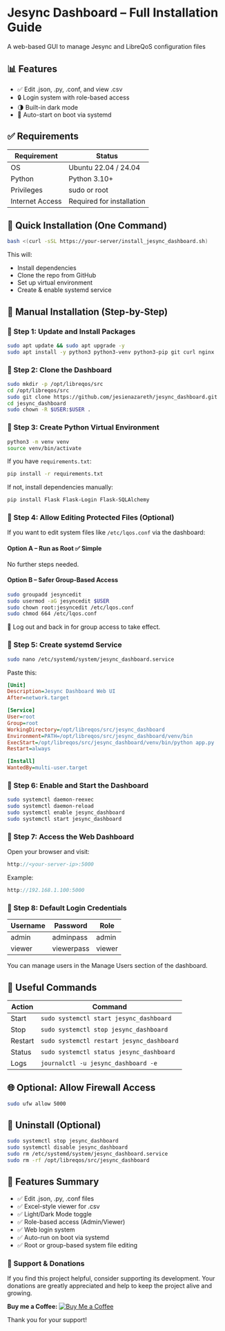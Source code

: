 # Jesync Dashboard – Full Installation Guide

A web-based GUI to manage Jesync and LibreQoS configuration files

## 📊 Features
- ✅ Edit .json, .py, .conf, and view .csv
- 🔒 Login system with role-based access
- 🌗 Built-in dark mode
- 🔁 Auto-start on boot via systemd

## ✅ Requirements

| Requirement       | Status                     |
|-------------------|----------------------------|
| OS                | Ubuntu 22.04 / 24.04       |
| Python            | Python 3.10+               |
| Privileges        | sudo or root               |
| Internet Access   | Required for installation  |

## 🚀 Quick Installation (One Command)

```bash
bash <(curl -sSL https://your-server/install_jesync_dashboard.sh)
```

This will:
- Install dependencies
- Clone the repo from GitHub
- Set up virtual environment
- Create & enable systemd service

## 🧱 Manual Installation (Step-by-Step)

### 🔹 Step 1: Update and Install Packages

```bash
sudo apt update && sudo apt upgrade -y
sudo apt install -y python3 python3-venv python3-pip git curl nginx
```

### 🔹 Step 2: Clone the Dashboard

```bash
sudo mkdir -p /opt/libreqos/src
cd /opt/libreqos/src
sudo git clone https://github.com/jesienazareth/jesync_dashboard.git
cd jesync_dashboard
sudo chown -R $USER:$USER .
```

### 🔹 Step 3: Create Python Virtual Environment

```bash
python3 -m venv venv
source venv/bin/activate
```

If you have `requirements.txt`:

```bash
pip install -r requirements.txt
```

If not, install dependencies manually:

```bash
pip install Flask Flask-Login Flask-SQLAlchemy
```

### 🔹 Step 4: Allow Editing Protected Files (Optional)

If you want to edit system files like `/etc/lqos.conf` via the dashboard:

#### Option A – Run as Root ✅ Simple
No further steps needed.

#### Option B – Safer Group-Based Access

```bash
sudo groupadd jesyncedit
sudo usermod -aG jesyncedit $USER
sudo chown root:jesyncedit /etc/lqos.conf
sudo chmod 664 /etc/lqos.conf
```

🔁 Log out and back in for group access to take effect.

### 🔹 Step 5: Create systemd Service

```bash
sudo nano /etc/systemd/system/jesync_dashboard.service
```

Paste this:

```ini
[Unit]
Description=Jesync Dashboard Web UI
After=network.target

[Service]
User=root
Group=root
WorkingDirectory=/opt/libreqos/src/jesync_dashboard
Environment=PATH=/opt/libreqos/src/jesync_dashboard/venv/bin
ExecStart=/opt/libreqos/src/jesync_dashboard/venv/bin/python app.py
Restart=always

[Install]
WantedBy=multi-user.target
```

### 🔹 Step 6: Enable and Start the Dashboard

```bash
sudo systemctl daemon-reexec
sudo systemctl daemon-reload
sudo systemctl enable jesync_dashboard
sudo systemctl start jesync_dashboard
```

### 🔹 Step 7: Access the Web Dashboard

Open your browser and visit:

```cpp
http://<your-server-ip>:5000
```

Example:

```cpp
http://192.168.1.100:5000
```

### 🔹 Step 8: Default Login Credentials

| Username | Password    | Role   |
|----------|-------------|--------|
| admin    | adminpass   | admin  |
| viewer   | viewerpass  | viewer |

You can manage users in the Manage Users section of the dashboard.

## 🔁 Useful Commands

| Action   | Command                                |
|----------|----------------------------------------|
| Start    | `sudo systemctl start jesync_dashboard`|
| Stop     | `sudo systemctl stop jesync_dashboard` |
| Restart  | `sudo systemctl restart jesync_dashboard`|
| Status   | `sudo systemctl status jesync_dashboard`|
| Logs     | `journalctl -u jesync_dashboard -e`    |

## 🌐 Optional: Allow Firewall Access

```bash
sudo ufw allow 5000
```

## 🧼 Uninstall (Optional)

```bash
sudo systemctl stop jesync_dashboard
sudo systemctl disable jesync_dashboard
sudo rm /etc/systemd/system/jesync_dashboard.service
sudo rm -rf /opt/libreqos/src/jesync_dashboard
```

## 🎨 Features Summary

- ✅ Edit .json, .py, .conf files
- ✅ Excel-style viewer for .csv
- ✅ Light/Dark Mode toggle
- ✅ Role-based access (Admin/Viewer)
- ✅ Web login system
- ✅ Auto-run on boot via systemd
- ✅ Root or group-based system file editing

### 💖 Support & Donations

If you find this project helpful, consider supporting its development. Your donations are greatly appreciated and help to keep the project alive and growing.

**Buy me a Coffee:** [![Buy Me a Coffee](https://img.shields.io/badge/Buy%20Me%20a%20Coffee-donate-blue?style=for-the-badge&logo=paypal&logoColor=white)](https://www.paypal.com/paypalme/jnhl)

Thank you for your support!
